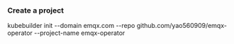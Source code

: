 ### Create a project
kubebuilder init --domain emqx.com --repo github.com/yao560909/emqx-operator --project-name emqx-operator
